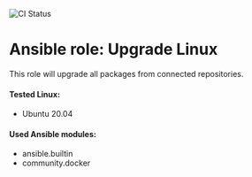 ![CI Status](https://github.com/Ark4diiV/arole_linux_upgrade/actions/workflows/github-actions-lint.yml/badge.svg)
# Ansible role: Upgrade Linux
This role will upgrade all packages from connected repositories.   
#### Tested Linux:
- Ubuntu 20.04   
#### Used Ansible modules:
- ansible.builtin
- community.docker
